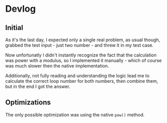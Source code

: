 # Devlog

## Initial

As it's the last day, I expected only a single real problem, as usual though, grabbed the test input - just two number - and threw it in my test case.

Now unfortunatly I didn't instantly recognize the fact that the calculation was power with a modulus, so I implemented it manually - which of course was much slower then the native implementation.

Additionally, not fully reading and understanding the logic lead me to calculate the correct loop number for both numbers, then combine them, but in the end I got the answer.

## Optimizations

The only possible optimization was using the native `pow()` method.
